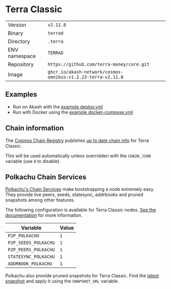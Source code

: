 # Terra Classic

| | |
|---|---|
|Version|`v2.11.8`|
|Binary|`terrad`|
|Directory|`.terra`|
|ENV namespace|`TERRAD`|
|Repository|`https://github.com/terra-money/core.git`|
|Image|`ghcr.io/akash-network/cosmos-omnibus:v1.2.23-terra-v2.11.8`|

## Examples

- Run on Akash with the [example deploy.yml](./deploy.yml)
- Run with Docker using the [example docker-compose.yml](./docker-compose.yml)

## Chain information

The [Cosmos Chain Registry](https://github.com/cosmos/chain-registry) publishes [up to date chain info](https://raw.githubusercontent.com/cosmos/chain-registry/master/terra/chain.json) for Terra Classic.

This will be used automatically unless overridden with the `CHAIN_JSON` variable (use `0` to disable).

## Polkachu Chain Services

[Polkachu's Chain Services](https://www.polkachu.com/networks/terra) make bootstrapping a node extremely easy. They provide live peers, seeds, statesync, addrbooks and pruned snapshots among other features.

The following configuration is available for Terra Classic nodes. [See the documentation](../README.md#polkachu-services) for more information.

|Variable|Value|
|---|---|
|`P2P_POLKACHU`|`1`|
|`P2P_SEEDS_POLKACHU`|`1`|
|`P2P_PEERS_POLKACHU`|`1`|
|`STATESYNC_POLKACHU`|`1`|
|`ADDRBOOK_POLKACHU`|`1`|

Polkachu also provide pruned snapshots for Terra Classic. Find the [latest snapshot](https://polkachu.com/tendermint_snapshots/terra) and apply it using the `SNAPSHOT_URL` variable.
